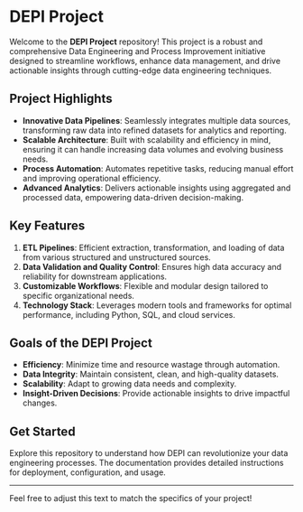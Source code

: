 # **DEPI Project**  
Welcome to the **DEPI Project** repository! This project is a robust and comprehensive Data Engineering and Process Improvement initiative designed to streamline workflows, enhance data management, and drive actionable insights through cutting-edge data engineering techniques.  

## **Project Highlights**  
- **Innovative Data Pipelines**: Seamlessly integrates multiple data sources, transforming raw data into refined datasets for analytics and reporting.  
- **Scalable Architecture**: Built with scalability and efficiency in mind, ensuring it can handle increasing data volumes and evolving business needs.  
- **Process Automation**: Automates repetitive tasks, reducing manual effort and improving operational efficiency.  
- **Advanced Analytics**: Delivers actionable insights using aggregated and processed data, empowering data-driven decision-making.  

## **Key Features**  
1. **ETL Pipelines**: Efficient extraction, transformation, and loading of data from various structured and unstructured sources.  
2. **Data Validation and Quality Control**: Ensures high data accuracy and reliability for downstream applications.  
3. **Customizable Workflows**: Flexible and modular design tailored to specific organizational needs.  
4. **Technology Stack**: Leverages modern tools and frameworks for optimal performance, including Python, SQL, and cloud services.  

## **Goals of the DEPI Project**  
- **Efficiency**: Minimize time and resource wastage through automation.  
- **Data Integrity**: Maintain consistent, clean, and high-quality datasets.  
- **Scalability**: Adapt to growing data needs and complexity.  
- **Insight-Driven Decisions**: Provide actionable insights to drive impactful changes.  

## **Get Started**  
Explore this repository to understand how DEPI can revolutionize your data engineering processes. The documentation provides detailed instructions for deployment, configuration, and usage.  

---  

Feel free to adjust this text to match the specifics of your project!
